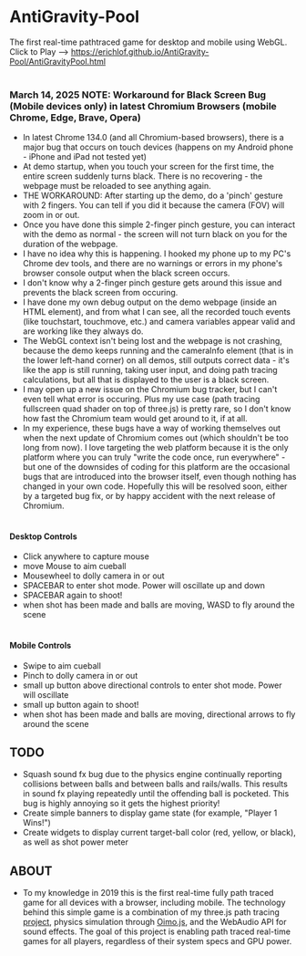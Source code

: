 # AntiGravity-Pool
The first real-time pathtraced game for desktop and mobile using WebGL. <br>
Click to Play --> https://erichlof.github.io/AntiGravity-Pool/AntiGravityPool.html
<br> <br>

<h3> March 14, 2025 NOTE: Workaround for Black Screen Bug (Mobile devices only) in latest Chromium Browsers (mobile Chrome, Edge, Brave, Opera) </h3>

* In latest Chrome 134.0 (and all Chromium-based browsers), there is a major bug that occurs on touch devices (happens on my Android phone - iPhone and iPad not tested yet)
* At demo startup, when you touch your screen for the first time, the entire screen suddenly turns black. There is no recovering - the webpage must be reloaded to see anything again.
* THE WORKAROUND: After starting up the demo, do a 'pinch' gesture with 2 fingers.  You can tell if you did it because the camera (FOV) will zoom in or out.
* Once you have done this simple 2-finger pinch gesture, you can interact with the demo as normal - the screen will not turn black on you for the duration of the webpage.
* I have no idea why this is happening.  I hooked my phone up to my PC's Chrome dev tools, and there are no warnings or errors in my phone's browser console output when the black screen occurs.
* I don't know why a 2-finger pinch gesture gets around this issue and prevents the black screen from occuring.
* I have done my own debug output on the demo webpage (inside an HTML element), and from what I can see, all the recorded touch events (like touchstart, touchmove, etc.) and camera variables appear valid and are working like they always do.
* The WebGL context isn't being lost and the webpage is not crashing, because the demo keeps running and the cameraInfo element (that is in the lower left-hand corner) on all demos, still outputs correct data - it's like the app is still running, taking user input, and doing path tracing calculations, but all that is displayed to the user is a black screen.
* I may open up a new issue on the Chromium bug tracker, but I can't even tell what error is occuring.  Plus my use case (path tracing fullscreen quad shader on top of three.js) is pretty rare, so I don't know how fast the Chromium team would get around to it, if at all.
* In my experience, these bugs have a way of working themselves out when the next update of Chromium comes out (which shouldn't be too long from now).  I love targeting the web platform because it is the only platform where you can truly "write the code once, run everywhere" - but one of the downsides of coding for this platform are the occasional bugs that are introduced into the browser itself, even though nothing has changed in your own code.  Hopefully this will be resolved soon, either by a targeted bug fix, or by happy accident with the next release of Chromium.  <br> <br>
<h4>Desktop Controls</h4>

* Click anywhere to capture mouse
* move Mouse to aim cueball
* Mousewheel to dolly camera in or out
* SPACEBAR to enter shot mode.  Power will oscillate up and down
* SPACEBAR again to shoot!
* when shot has been made and balls are moving, WASD to fly around the scene
<br><br>

<h4>Mobile Controls</h4>

* Swipe to aim cueball
* Pinch to dolly camera in or out
* small up button above directional controls to enter shot mode.  Power will oscillate
* small up button again to shoot!
* when shot has been made and balls are moving, directional arrows to fly around the scene

<h2>TODO</h2>

* Squash sound fx bug due to the physics engine continually reporting collisions between balls and between balls and rails/walls. This results in sound fx playing repeatedly until the offending ball is pocketed. This bug is highly annoying so it gets the highest priority!
* Create simple banners to display game state (for example, "Player 1 Wins!")
* Create widgets to display current target-ball color (red, yellow, or black), as well as shot power meter<br>

<h2>ABOUT</h2>

* To my knowledge in 2019 this is the first real-time fully path traced game for all devices with a browser, including mobile. The technology behind this simple game is a combination of my three.js path tracing [project](https://github.com/erichlof/THREE.js-PathTracing-Renderer), physics simulation through [Oimo.js](https://github.com/lo-th/Oimo.js), and the WebAudio API for sound effects.  The goal of this project is enabling path traced real-time games for all players, regardless of their system specs and GPU power. <br>
